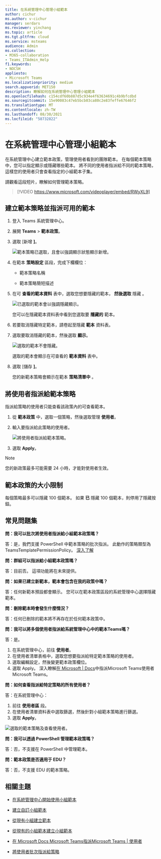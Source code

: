 ```yaml
---
title: 在系統管理中心管理小組範本
author: cichur
ms.author: v-cichur
manager: serdars
ms.reviewer: yinchang
ms.topic: article
ms.tgt.pltfrm: cloud
ms.service: msteams
audience: Admin
ms.collection:
- M365-collaboration
- Teams_ITAdmin_Help
f1.keywords:
- NOCSH
appliesto:
- Microsoft Teams
ms.localizationpriority: medium
search.appverid: MET150
description: 瞭解如何在系統管理中心管理小組範本
ms.openlocfilehash: c154cdf60b887d5c934e4f63634691c4b9bfcdbd
ms.sourcegitcommit: 15e90083c47eb5bcb03ca80c2e83feffe67646f2
ms.translationtype: MT
ms.contentlocale: zh-TW
ms.lasthandoff: 08/30/2021
ms.locfileid: "58732822"
---
```

# <a name="manage-team-templates-in-the-admin-center"></a>在系統管理中心管理小組範本

在系統管理中心建立範本政策，管理使用者看到的團隊範本。 在每個範本策略中，您可以指定顯示或隱藏哪些範本。
將不同的使用者指派給不同的範本策略，這樣您的使用者只會查看指定的小組範本子集。

請觀看這段短片，瞭解如何管理範本策略。

> [!VIDEO https://www.microsoft.com/videoplayer/embed/RWyXL9]

## <a name="create-template-policies-and-assign-available-templates"></a>建立範本策略並指派可用的範本

1. 登入 Teams 系統管理中心。

2. 展開 **Teams**  >  **範本政策**。

3. 選取 [新增 **]**。

    ![範本策略已選取，且會以強調顯示狀態顯示新增。](media/template-policies-1.png)

1. 在範本 **策略設定** 區段，完成下欄欄位：

    - 範本策略名稱

    - 範本策略簡短描述

2. 在可 **查看的範本資料** 表中，選取您想要隱藏的範本， **然後選取** 隱藏 。

    ![已選取的範本會以強調隱藏顯示。](media/template-policies-2.png)

    您可以在隱藏範本資料表中看到您選取要 **隱藏的** 範本。

1. 若要取消隱藏特定範本，請卷起至隱藏 **範本** 資料表。

2. 選取要取消隱藏的範本，然後選取 **顯示**。

   ![選取的範本不會隱藏。](media/template-policies-3.png)

   選取的範本會顯示在可查看的 **範本資料** 表中。
3. 選取 [儲存 **]**。

   您的新範本策略會顯示在範本 **策略清單中** 。

## <a name="assign-users-to-the-template-policies"></a>將使用者指派給範本策略

指派給策略的使用者只能查看該政策內的可查看範本。

1. 從 **範本政策** 中，選取一個策略，然後選取管理 **使用者**。

2. 輸入要指派給此策略的使用者。

   ![將使用者指派給範本策略。](media/template-policies-4.png)

3. 選取 **Apply**。

> [!Note]
> 您的新政策最多可能需要 24 小時，才能對使用者生效。

## <a name="size-limits-for-template-policies"></a>範本政策的大小限制

每個策略最多可以隱藏 100 個範本。 如果 **已** 隱藏 100 個範本，則停用了隱藏按鈕。

## <a name="frequently-asked-questions"></a>常見問題集

**問：我可以批次將使用者指派給小組範本政策嗎？**
  
答：是，我們支援 PowerShell 中範本策略的批次指派。 此動作的策略類型為 TeamsTemplatePermissionPolicy。 [深入了解](/powershell/module/teams/new-csbatchpolicyassignmentoperation)

**問：群組可以指派給小組範本政策嗎？**

答：目前否。 這項功能將在未來提供。

**問：如果已建立新範本，範本會包含在我的政策中嗎？**

答：任何新範本預設都會顯示。 您可以在範本政策區段的系統管理中心選擇隱藏範本。

**問：刪除範本時會發生什麼情況？**

答：任何已刪除的範本將不再存在於任何範本政策中。

**問：我可以將多個使用者指派給系統管理中心中的範本Teams嗎？**

答：是。

1. 在系統管理中心，前往 **使用者**。
1. 在使用者清單表格中，選取您想要指派給特定範本策略的使用者。
1. 選取編輯設定，然後變更範本政策欄位。
1. 選取 Apply。
   深入瞭解[在 Microsoft \| Docs](./assign-policies.md#assign-a-policy-to-a-batch-of-users)中指派Microsoft Teams使用者Microsoft Teams。

**問：如何查看指派給特定策略的所有使用者？**

答：在系統管理中心：

1. 前往 **使用者區** 段。
2. 在使用者清單資料表中選取篩選，然後針對小組範本策略進行篩選。
3. 選取 **Apply**。

![選取的範本策略及查看使用者。](media/template-policies-5.png)

**問：我可以透過 PowerShell 管理範本政策嗎？**

答：否，不支援在 PowerShell 中管理範本。

**問：範本政策是否適用于 EDU？**

答：否，不支援 EDU 的範本策略。

## <a name="related-topics"></a>相關主題

- [在系統管理中心開始使用小組範本](./get-started-with-teams-templates-in-the-admin-console.md)

- [建立自訂小組範本](./create-a-team-template.md)

- [從現有小組建立範本](./create-template-from-existing-team.md)

- [從現有的小組範本建立小組範本](./create-template-from-existing-template.md)

- [在 Microsoft Docs Microsoft Teams指派Microsoft Teams \| 使用者](./assign-policies.md)

- [將使用者批次指派給策略](/powershell/module/teams/new-csbatchpolicyassignmentoperation)
